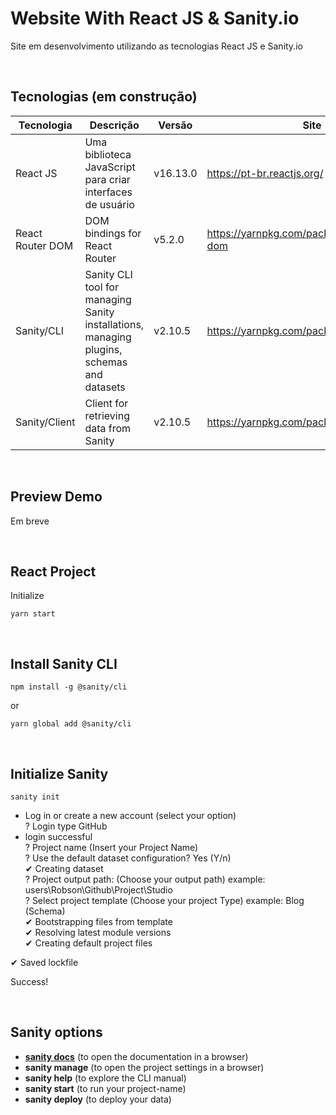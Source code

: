 # Website With React JS & Sanity.io

Site em desenvolvimento utilizando as tecnologias React JS e Sanity.io

<br>

## Tecnologias (em construção)

Tecnologia | Descrição | Versão | Site
------------ | ------------- | ------------ | ------------
React JS | Uma biblioteca JavaScript para criar interfaces de usuário | v16.13.0 | https://pt-br.reactjs.org/
React Router DOM | DOM bindings for React Router | v5.2.0| https://yarnpkg.com/package/react-router-dom
Sanity/CLI| Sanity CLI tool for managing Sanity installations, managing plugins, schemas and datasets | v2.10.5 | https://yarnpkg.com/package/@sanity/cli
Sanity/Client | Client for retrieving data from Sanity | v2.10.5 | https://yarnpkg.com/package/@sanity/client


<br>

## Preview Demo

Em breve

<br>

## React Project


Initialize
```
yarn start
```

<br>


## Install Sanity CLI

```
npm install -g @sanity/cli
```
or

```
yarn global add @sanity/cli
```
<br>

## Initialize Sanity

```
sanity init
```

- Log in or create a new account (select your option)<br>
? Login type GitHub <br>
- login successful <br>
? Project name (Insert your Project Name) <br>
? Use the default dataset configuration? Yes     (Y/n) <br>
✔ Creating dataset <br>
? Project output path: (Choose your output path) example: users\Robson\Github\Project\Studio <br>
? Select project template (Choose your project Type) example: Blog (Schema) <br>
✔ Bootstrapping files from template <br>
✔ Resolving latest module versions <br>
✔ Creating default project files <br>

✔ Saved lockfile

Success! 

<br>

## Sanity options

+ [**sanity docs**](https://www.sanity.io/docs/sanity-studio) (to open the documentation in a browser)
+ **sanity manage** (to open the project settings in a browser)
+ **sanity help** (to explore the CLI manual)
+ **sanity start** (to run your project-name)
+ **sanity deploy** (to deploy your data)
